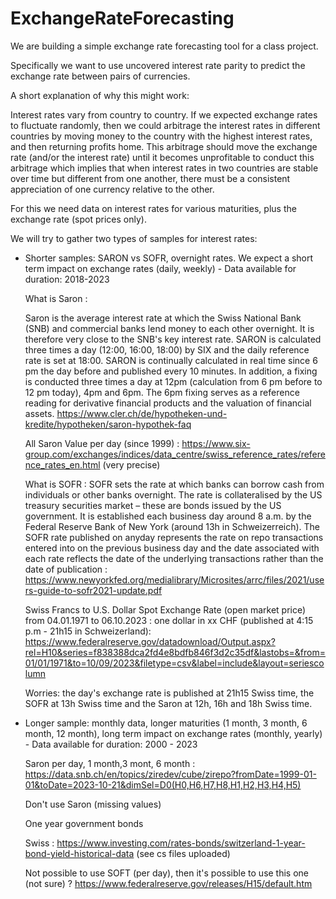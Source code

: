 # ExchangeRateForecasting
We are building a simple exchange rate forecasting tool for a class project.

Specifically we want to use uncovered interest rate parity to predict the exchange rate between pairs of currencies.

A short explanation of why this might work:

Interest rates vary from country to country. If we expected exchange rates to fluctuate randomly, then we could arbitrage the interest rates in different countries by moving money to the country with the highest interest rates, and then returning profits home. This arbitrage should move the exchange rate (and/or the interest rate) until it becomes unprofitable to conduct this arbitrage which implies that when interest rates in two countries are stable over time but different from one another, there must be a consistent appreciation of one currency relative to the other.



For this we need data on interest rates for various maturities, plus the exchange rate (spot prices only).


We will try to gather two types of samples for interest rates:  

- Shorter samples: SARON vs SOFR, overnight rates. We expect a short term impact on exchange rates (daily, weekly) - Data available for duration: 2018-2023  

  What is Saron :
  
  Saron is the average interest rate at which the Swiss National Bank (SNB) and commercial banks lend money to each other overnight. It is therefore very close to the SNB's key interest rate. SARON is calculated three times a day (12:00, 16:00, 18:00) by SIX and the daily reference rate is set at 18:00. SARON is continually calculated in real time since 6 pm the day before and published every 10 minutes. In addition, a fixing is conducted three times a day at 12pm (calculation from 6 pm before to 12 pm today), 4pm and 6pm. The 6pm fixing serves as a reference reading for derivative financial products and the valuation of financial assets. https://www.cler.ch/de/hypotheken-und-kredite/hypotheken/saron-hypothek-faq
  
  All Saron Value per day (since 1999) : https://www.six-group.com/exchanges/indices/data_centre/swiss_reference_rates/reference_rates_en.html (very precise)
  
  What is SOFR : SOFR sets the rate at which banks can borrow cash from individuals or other banks overnight. The rate is collateralised by the US treasury securities market – these are bonds issued by the US government. It is established each business day around 8 a.m. by the Federal Reserve Bank of New York (around 13h in Schweizerreich). The SOFR rate published on anyday represents the rate on repo transactions entered into on the previous business day and the date associated with each rate reflects the date of the underlying transactions rather than the date of publication : https://www.newyorkfed.org/medialibrary/Microsites/arrc/files/2021/users-guide-to-sofr2021-update.pdf
  
  Swiss Francs to U.S. Dollar Spot Exchange Rate (open market price) from 04.01.1971 to 06.10.2023 : one dollar in xx CHF (published at 4:15 p.m - 21h15 in Schweizerland): 
  https://www.federalreserve.gov/datadownload/Output.aspx?rel=H10&series=f838388dca2fd4e8bdfb846f3d2c35df&lastobs=&from=01/01/1971&to=10/09/2023&filetype=csv&label=include&layout=seriescolumn

  Worries: the day's exchange rate is published at 21h15 Swiss time, the SOFR at 13h Swiss time and the Saron at 12h, 16h and 18h Swiss time.

- Longer sample: monthly data, longer maturities (1 month, 3 month, 6 month, 12 month), long term impact on exchange rates (monthly, yearly) - Data available for duration: 2000 - 2023

  Saron per day, 1 month,3 mont, 6 month : https://data.snb.ch/en/topics/ziredev/cube/zirepo?fromDate=1999-01-01&toDate=2023-10-21&dimSel=D0(H0,H6,H7,H8,H1,H2,H3,H4,H5)

  Don't use Saron (missing values)

  One year government bonds

  Swiss : https://www.investing.com/rates-bonds/switzerland-1-year-bond-yield-historical-data (see cs files uploaded)

  Not possible to use SOFT (per day), then it's possible to use this one (not sure) ? https://www.federalreserve.gov/releases/H15/default.htm
